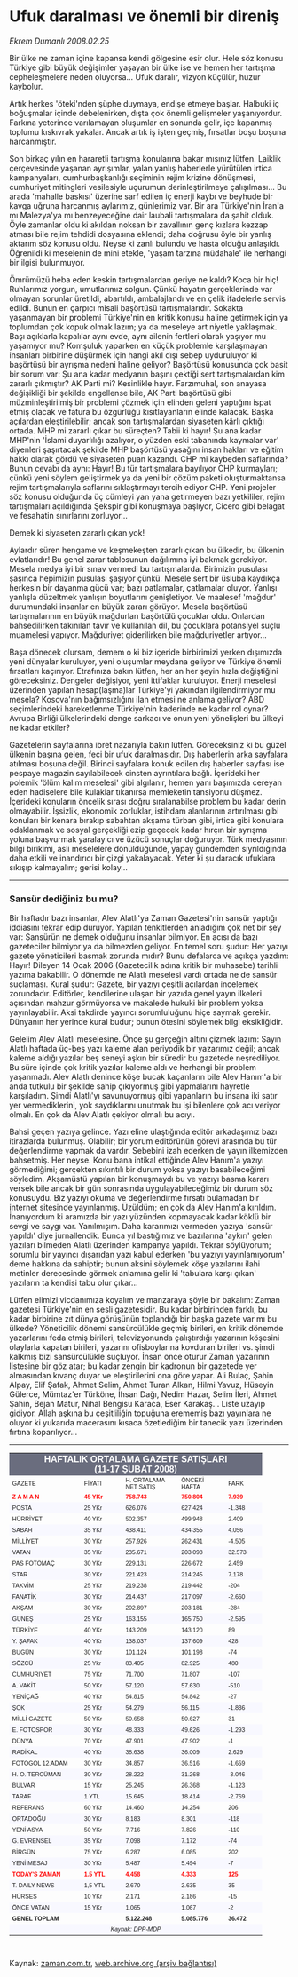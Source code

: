 # Ufuk daralması ve önemli bir direniş

*Ekrem Dumanlı 2008.02.25*

<tr><td class="metin" colspan="2" style="padding-top: 20px; padding-left: 5px; padding-right: 10px;">Bir ülke ne zaman içine kapansa kendi gölgesine esir olur. Hele söz konusu Türkiye gibi büyük değişimler yaşayan bir ülke ise ve hemen her tartışma cepheleşmelere neden oluyorsa... Ufuk daralır, vizyon küçülür, huzur kaybolur.</td></tr><tr><td class="metin" colspan="2" style="padding-top: 20px; padding-left: 5px; padding-right: 10px;"><p>Artık herkes 'öteki'nden şüphe duymaya, endişe etmeye başlar. Halbuki iç boğuşmalar içinde debelenirken, dışta çok önemli gelişmeler yaşanıyordur. Farkına yeterince varılamayan oluşumlar en sonunda gelir, içe kapanmış toplumu kıskıvrak yakalar. Ancak artık iş işten geçmiş, fırsatlar boşu boşuna harcanmıştır.
<p> Son birkaç yılın en hararetli tartışma konularına bakar mısınız lütfen. Laiklik çerçevesinde yaşanan ayrışımlar, yalan yanlış haberlerle yürütülen irtica kampanyaları, cumhurbaşkanlığı seçiminin rejim krizine dönüşmesi, cumhuriyet mitingleri vesilesiyle uçurumun derinleştirilmeye çalışılması... Bu arada 'mahalle baskısı' üzerine sarf edilen iç enerji kaybı ve beyhude bir kavga uğruna harcanmış aylarımız, günlerimiz var. Bir ara Türkiye'nin İran'a mı Malezya'ya mı benzeyeceğine dair laubali tartışmalara da şahit olduk. Öyle zamanlar oldu ki akıldan noksan bir zavallının genç kızlara kezzap atması bile rejim tehdidi dosyasına eklendi; daha doğrusu öyle bir yanlış aktarım söz konusu oldu. Neyse ki zanlı bulundu ve hasta olduğu anlaşıldı. Öğrenildi ki meselenin de mini etekle, 'yaşam tarzına müdahale' ile herhangi bir ilgisi bulunmuyor. 
<p> Ömrümüzü heba eden keskin tartışmalardan geriye ne kaldı? Koca bir hiç! Ruhlarımız yorgun, umutlarımız solgun. Çünkü hayatın gerçeklerinde var olmayan sorunlar üretildi, abartıldı, ambalajlandı ve en çelik ifadelerle servis edildi. Bunun en çarpıcı misali başörtüsü tartışmalarıdır. Sokakta yaşanmayan bir problemi Türkiye'nin en kritik konusu haline getirmek için ya toplumdan çok kopuk olmak lazım; ya da meseleye art niyetle yaklaşmak. Başı açıklarla kapalılar aynı evde, aynı ailenin fertleri olarak yaşıyor mu yaşamıyor mu? Komşuluk yaparken en küçük problemle karşılaşmayan insanları birbirine düşürmek için hangi akıl dışı sebep uyduruluyor ki başörtüsü bir ayrışma nedeni haline geliyor? Başörtüsü konusunda çok basit bir sorum var: Şu ana kadar medyanın başını çektiği sert tartışmalardan kim zararlı çıkmıştır? AK Parti mi? Kesinlikle hayır. Farzımuhal, son anayasa değişikliği bir şekilde engellense bile, AK Parti başörtüsü gibi müzminleştirilmiş bir problemi çözmek için elinden geleni yaptığını ispat etmiş olacak ve fatura bu özgürlüğü kısıtlayanların elinde kalacak. Başka açılardan eleştirilebilir; ancak son tartışmalardan siyaseten kârlı çıktığı ortada. MHP mi zararlı çıkar bu süreçten? Tabii ki hayır! Şu ana kadar MHP'nin 'İslami duyarlılığı azalıyor, o yüzden eski tabanında kaymalar var' diyenleri şaşırtacak şekilde MHP başörtüsü yasağını insan hakları ve eğitim hakkı olarak gördü ve siyaseten puan kazandı. CHP mi kaybeden saflarında? Bunun cevabı da aynı: Hayır! Bu tür tartışmalara bayılıyor CHP kurmayları; çünkü yeni söylem geliştirmek ya da yeni bir çözüm paketi oluşturmaktansa rejim tartışmalarıyla saflarını sıklaştırmayı tercih ediyor CHP. Yeni projeler söz konusu olduğunda üç cümleyi yan yana getirmeyen bazı yetkililer, rejim tartışmaları açıldığında Şekspir gibi konuşmaya başlıyor, Cicero gibi belagat ve fesahatin sınırlarını zorluyor...
<p>Demek ki siyaseten zararlı çıkan yok!
<p>Aylardır süren hengame ve keşmekeşten zararlı çıkan bu ülkedir, bu ülkenin evlatlarıdır! Bu genel zarar tablosunun dağılımına iyi bakmak gerekiyor. Mesela medya iyi bir sınav vermedi bu tartışmalarda. Birimizin pusulası şaşınca hepimizin pusulası şaşıyor çünkü. Mesele sert bir üsluba kaydıkça herkesin bir dayanma gücü var; bazı patlamalar, çatlamalar oluyor. Yanlışı yanlışla düzeltmek yanlışın boyutlarını genişletiyor. Ve maalesef 'mağdur' durumundaki insanlar en büyük zararı görüyor. Mesela başörtüsü tartışmalarının en büyük mağdurları başörtülü çocuklar oldu. Onlardan bahsedilirken takınılan tavır ve kullanılan dil, bu çocuklara potansiyel suçlu muamelesi yapıyor. Mağduriyet giderilirken bile mağduriyetler artıyor...
<p> Başa dönecek olursam, demem o ki biz içeride birbirimizi yerken dışımızda yeni dünyalar kuruluyor, yeni oluşumlar meydana geliyor ve Türkiye önemli fırsatları kaçırıyor. Etrafınıza bakın lütfen, her an her şeyin hızla değiştiğini göreceksiniz. Dengeler değişiyor, yeni ittifaklar kuruluyor. Enerji meselesi üzerinden yapılan hesap(laşma)lar Türkiye'yi yakından ilgilendirmiyor mu mesela? Kosova'nın bağımsızlığını ilan etmesi ne anlama geliyor? ABD seçimlerindeki hareketlenme Türkiye'nin kaderinde ne kadar rol oynar? Avrupa Birliği ülkelerindeki denge sarkacı ve onun yeni yönelişleri bu ülkeyi ne kadar etkiler?
<p> Gazetelerin sayfalarına ibret nazarıyla bakın lütfen. Göreceksiniz ki bu güzel ülkenin başına gelen, feci bir ufuk daralmasıdır. Dış haberlerin arka sayfalara atılması boşuna değil. Birinci sayfalara konuk edilen dış haberler sayfası ise pespaye magazin sayılabilecek cinsten ayrıntılara bağlı. İçerideki her polemik 'ölüm kalım meselesi' gibi algılanır, hemen yanı başımızda cereyan eden hadiselere bile kulaklar tıkanırsa memleketin tansiyonu düşmez. İçerideki konuların öncelik sırası doğru sıralanabilse problem bu kadar derin olmayabilir. İşsizlik, ekonomik zorluklar, istihdam alanlarının artırılması gibi konuları bir kenara bırakıp sabahtan akşama türban gibi, irtica gibi konulara odaklanmak ve sosyal gerçekliği ezip geçecek kadar hırçın bir ayrışma yoluna başvurmak yaralayıcı ve üzücü sonuçlar doğuruyor. Türk medyasının bilgi birikimi, asli meselelere dönüldüğünde, yapay gündemden sıyrıldığında daha etkili ve inandırıcı bir çizgi yakalayacak. Yeter ki şu daracık ufuklara sıkışıp kalmayalım; gerisi kolay...
<p>
<hr/>
<p><h3>Sansür dediğiniz bu mu?</h3>
<p>Bir haftadır bazı insanlar, Alev Alatlı'ya Zaman Gazetesi'nin sansür yaptığı iddiasını tekrar edip duruyor. Yapılan tenkitlerden anladığım çok net bir şey var: Sansürün ne demek olduğunu insanlar bilmiyor. En acısı da bazı gazeteciler bilmiyor ya da bilmezden geliyor. En temel soru şudur: Her yazıyı gazete yöneticileri basmak zorunda mıdır? Bunu defalarca ve açıkça yazdım: Hayır! Dileyen 14 Ocak 2006 (Gazetecilik adına kritik bir muhasebe) tarihli yazıma bakabilir. O dönemde ne Alatlı meselesi vardı ortada ne de sansür suçlaması. Kural şudur: Gazete, bir yazıyı çeşitli açılardan incelemek zorundadır. Editörler, kendilerine ulaşan bir yazıda genel yayın ilkeleri açısından mahzur görmüyorsa ve makalede hukuki bir problem yoksa yayınlayabilir. Aksi takdirde yayıncı sorumluluğunu hiçe saymak gerekir. Dünyanın her yerinde kural budur; bunun ötesini söylemek bilgi eksikliğidir.
<p> Gelelim Alev Alatlı meselesine. Önce şu gerçeğin altını çizmek lazım: Sayın Alatlı haftada üç-beş yazı kaleme alan periyodik bir yazarımız değil; ancak kaleme aldığı yazılar beş seneyi aşkın bir süredir bu gazetede neşrediliyor. Bu süre içinde çok kritik yazılar kaleme aldı ve herhangi bir problem yaşanmadı. Alev Alatlı denince köşe bucak kaçanların bile Alev Hanım'a bir anda tutkulu bir şekilde sahip çıkıyormuş gibi yapmalarını hayretle karşıladım. Şimdi Alatlı'yı savunuyormuş gibi yapanların bu insana iki satır yer vermediklerini, yok saydıklarını unutmak bu işi bilenlere çok acı veriyor olmalı. En çok da Alev Alatlı çekiyor olmalı bu acıyı. 
<p> Bahsi geçen yazıya gelince. Yazı eline ulaştığında editör arkadaşımız bazı itirazlarda bulunmuş. Olabilir; bir yorum editörünün görevi arasında bu tür değerlendirme yapmak da vardır. Sebebini izah ederken de yayın ilkemizden bahsetmiş. Her neyse. Konu bana intikal ettiğinde Alev Hanım'a yazıyı görmediğimi; gerçekten sıkıntılı bir durum yoksa yazıyı basabileceğimi söyledim. Akşamüstü yapılan bir konuşmaydı bu ve yazıyı basma kararı versek bile ancak bir gün sonrasında uygulayabileceğimiz bir durum söz konusuydu. Biz yazıyı okuma ve değerlendirme fırsatı bulamadan bir internet sitesinde yayınlanmış. Üzüldüm; en çok da Alev Hanım'a kırıldım. İnanıyordum ki aramızda bir yazı yüzünden kopmayacak kadar köklü bir sevgi ve saygı var. Yanılmışım. Daha kararımızı vermeden yazıya 'sansür yapıldı' diye jurnallendik. Bunca yıl bastığımız ve bazılarına 'aykırı' gelen yazıları bilmeden Alatlı üzerinden kampanya yapıldı. Tekrar söylüyorum; sorumlu bir yayıncı dışarıdan yazı kabul ederken 'bu yazıyı yayınlamıyorum' deme hakkına da sahiptir; bunun aksini söylemek köşe yazılarını ilahi metinler derecesinde görmek anlamına gelir ki 'tabulara karşı çıkan' yazıların ta kendisi tabu olur çıkar...
<p> Lütfen elimizi vicdanımıza koyalım ve manzaraya şöyle bir bakalım: Zaman gazetesi Türkiye'nin en sesli gazetesidir. Bu kadar birbirinden farklı, bu kadar birbirine zıt dünya görüşünün toplandığı bir başka gazete var mı bu ülkede? Yöneticilik dönemi sansürcülükle geçmiş birileri, en kritik dönemde yazarlarını feda etmiş birileri, televizyonunda çalıştırdığı yazarının köşesini olaylarla kapatan birileri, yazarını ofisboylarına kovduran birileri vs. şimdi kalkmış bizi sansürcülükle suçluyor. İnsan önce oturur Zaman yazarının listesine bir göz atar; bu kadar zengin bir kadronun bir gazetede yer almasından kıvanç duyar ve eleştirilerini ona göre yapar. Ali Bulaç, Şahin Alpay, Elif Şafak, Ahmet Selim, Ahmet Turan Alkan, Hilmi Yavuz, Hüseyin Gülerce, Mümtaz'er Türköne, İhsan Dağı, Nedim Hazar, Selim İleri, Ahmet Şahin, Bejan Matur, Nihal Bengisu Karaca, Eser Karakaş... Liste uzayıp gidiyor. Allah aşkına bu çeşitliliğin topuğuna erememiş bazı yayınlara ne oluyor ki yukarıda macerasını kısaca özetlediğim bir tanecik yazı üzerinden fırtına koparılıyor...
<hr/>
<p>
<html>
<head>
<meta content="tr" http-equiv="Content-Language"/>
<meta content="text/html; charset=utf-8" http-equiv="Content-Type"/>
<meta content="text/html; charset=utf-8" http-equiv="Content-Type"/>
<meta content="600" http-equiv="Refresh"/>
<meta content="Tufan Bilge" http-equiv="Author"/>
<style type="text/css">
TABLE.bilge { border: 1 solid #6A6D7E; 
 font-family:arial; font-size: 8pt;  
text-align:right; }

TR.tablobaslik { background-color:#CCD0DC;  
font-weight: 700; color:white; }

TR.normal { background-color:white; }
TR.koyu { background-color:#F8F8FF; }
</style>
</head>
<body>
<center>
<table border="0" cellpadding="0" cellspacing="0" class="bilge" width="400">
<tr bgcolor="#6a6d7e"><td align="center" colspan="5" height="25" width="100%">
<b><font color="#FFFFFF" size="3">HAFTALIK ORTALAMA GAZETE SATIŞLARI<br/>
(11-17 ŞUBAT 2008)</font></b>
</td></tr>
<tr class="tablobaslik">
<td align="left" height="25" width="119">GAZETE</td>
<td align="left" height="25" width="64">FİYATI</td>
<td align="left" height="25" width="90">H. ORTALAMA NET SATIŞ</td>
<td align="left" height="25" width="74">ÖNCEKİ HAFTA</td>
<td align="left" height="25" width="56">FARK</td>
</tr>
<tr class="normal">
<td align="left" height="20" width="119"><font color="#FF0000"><b>Z A M A N</b></font></td>
<td align="left" height="20" width="64"><font color="#FF0000"><b>45 YKr</b></font></td>
<td align="left" height="20" width="90"><font color="#FF0000"><b>758.743</b></font></td>
<td align="left" height="20" width="74"><font color="#FF0000"><b>750.804</b></font></td>
<td align="left" height="20" width="56"><font color="#FF0000"><b>7.939</b></font></td>
</tr>
<tr class="koyu">
<td align="left" height="20" width="119">POSTA</td>
<td align="left" height="20" width="64">25 YKr</td>
<td align="left" height="20" width="90">626.076</td>
<td align="left" height="20" width="74">627.424</td>
<td align="left" height="20" width="56">-1.348</td>
</tr>
<tr class="normal">
<td align="left" height="20" width="119">HÜRRİYET</td>
<td align="left" height="20" width="64">40 YKr</td>
<td align="left" height="20" width="90">502.357</td>
<td align="left" height="20" width="74">499.948</td>
<td align="left" height="20" width="56">2.409</td>
</tr>
<tr class="koyu">
<td align="left" height="20" width="119">SABAH</td>
<td align="left" height="20" width="64">35 YKr</td>
<td align="left" height="20" width="90">438.411</td>
<td align="left" height="20" width="74">434.355</td>
<td align="left" height="20" width="56">4.056</td>
</tr>
<tr class="normal">
<td align="left" height="20" width="119">MİLLİYET</td>
<td align="left" height="20" width="64">30 YKr</td>
<td align="left" height="20" width="90">257.926</td>
<td align="left" height="20" width="74">262.431</td>
<td align="left" height="20" width="56">-4.505</td>
</tr>
<tr class="koyu">
<td align="left" height="20" width="119">VATAN</td>
<td align="left" height="20" width="64">35 YKr</td>
<td align="left" height="20" width="90">235.671</td>
<td align="left" height="20" width="74">203.098</td>
<td align="left" height="20" width="56">32.573</td>
</tr>
<tr class="normal">
<td align="left" height="20" width="119">PAS FOTOMAÇ</td>
<td align="left" height="20" width="64">30 YKr</td>
<td align="left" height="20" width="90">229.131</td>
<td align="left" height="20" width="74">226.672</td>
<td align="left" height="20" width="56">2.459</td>
</tr>
<tr class="koyu">
<td align="left" height="20" width="119">STAR</td>
<td align="left" height="20" width="64">30 YKr</td>
<td align="left" height="20" width="90">221.423</td>
<td align="left" height="20" width="74">214.245</td>
<td align="left" height="20" width="56">7.178</td>
</tr>
<tr class="normal">
<td align="left" height="20" width="119">TAKVİM</td>
<td align="left" height="20" width="64">25 YKr</td>
<td align="left" height="20" width="90">219.238</td>
<td align="left" height="20" width="74">219.442</td>
<td align="left" height="20" width="56">-204</td>
</tr>
<tr class="koyu">
<td align="left" height="20" width="119">FANATİK</td>
<td align="left" height="20" width="64">30 YKr</td>
<td align="left" height="20" width="90">214.437</td>
<td align="left" height="20" width="74">217.097</td>
<td align="left" height="20" width="56">-2.660</td>
</tr>
<tr class="normal">
<td align="left" height="20" width="119">AKŞAM</td>
<td align="left" height="20" width="64">30 YKr</td>
<td align="left" height="20" width="90">202.897</td>
<td align="left" height="20" width="74">203.181</td>
<td align="left" height="20" width="56">-284</td>
</tr>
<tr class="koyu">
<td align="left" height="20" width="119">GÜNEŞ</td>
<td align="left" height="20" width="64">25 YKr</td>
<td align="left" height="20" width="90">163.155</td>
<td align="left" height="20" width="74">165.750</td>
<td align="left" height="20" width="56">-2.595</td>
</tr>
<tr class="normal">
<td align="left" height="20" width="119">TÜRKİYE</td>
<td align="left" height="20" width="64">40 YKr</td>
<td align="left" height="20" width="90">143.209</td>
<td align="left" height="20" width="74">143.120</td>
<td align="left" height="20" width="56">89</td>
</tr>
<tr class="koyu">
<td align="left" height="20" width="119">Y. ŞAFAK</td>
<td align="left" height="20" width="64">40 YKr</td>
<td align="left" height="20" width="90">138.037</td>
<td align="left" height="20" width="74">137.609</td>
<td align="left" height="20" width="56">428</td>
</tr>
<tr class="normal">
<td align="left" height="20" width="119">BUGÜN</td>
<td align="left" height="20" width="64">30 YKr</td>
<td align="left" height="20" width="90">101.124</td>
<td align="left" height="20" width="74">101.198</td>
<td align="left" height="20" width="56">-74</td>
</tr>
<tr class="koyu">
<td align="left" height="20" width="119">SÖZCÜ</td>
<td align="left" height="20" width="64">25 Ykr</td>
<td align="left" height="20" width="90">83.405</td>
<td align="left" height="20" width="74">82.925</td>
<td align="left" height="20" width="56">480</td>
</tr>
<tr class="normal">
<td align="left" height="20" width="119">CUMHURİYET</td>
<td align="left" height="20" width="64">75 YKr</td>
<td align="left" height="20" width="90">71.700</td>
<td align="left" height="20" width="74">71.807</td>
<td align="left" height="20" width="56">-107</td>
</tr>
<tr class="koyu">
<td align="left" height="20" width="119">A. VAKİT</td>
<td align="left" height="20" width="64">50 YKr</td>
<td align="left" height="20" width="90">57.120</td>
<td align="left" height="20" width="74">57.630</td>
<td align="left" height="20" width="56">-510</td>
</tr>
<tr class="normal">
<td align="left" height="20" width="119">YENİÇAĞ</td>
<td align="left" height="20" width="64">40 YKr</td>
<td align="left" height="20" width="90">54.815</td>
<td align="left" height="20" width="74">54.842</td>
<td align="left" height="20" width="56">-27</td>
</tr>
<tr class="koyu">
<td align="left" height="20" width="119">ŞOK</td>
<td align="left" height="20" width="64">25 YKr</td>
<td align="left" height="20" width="90">54.279</td>
<td align="left" height="20" width="74">56.115</td>
<td align="left" height="20" width="56">-1.836</td>
</tr>
<tr class="normal">
<td align="left" height="20" width="119">MİLLİ GAZETE</td>
<td align="left" height="20" width="64">50 YKr</td>
<td align="left" height="20" width="90">50.658</td>
<td align="left" height="20" width="74">50.627</td>
<td align="left" height="20" width="56">31</td>
</tr>
<tr class="koyu">
<td align="left" height="20" width="119">E. FOTOSPOR</td>
<td align="left" height="20" width="64">30 YKr</td>
<td align="left" height="20" width="90">48.333</td>
<td align="left" height="20" width="74">49.626</td>
<td align="left" height="20" width="56">-1.293</td>
</tr>
<tr class="normal">
<td align="left" height="20" width="119">DÜNYA</td>
<td align="left" height="20" width="64">70 YKr</td>
<td align="left" height="20" width="90">47.901</td>
<td align="left" height="20" width="74">47.902</td>
<td align="left" height="20" width="56">-1</td>
</tr>
<tr class="koyu">
<td align="left" height="20" width="119">RADİKAL</td>
<td align="left" height="20" width="64">40 YKr</td>
<td align="left" height="20" width="90">38.638</td>
<td align="left" height="20" width="74">36.009</td>
<td align="left" height="20" width="56">2.629</td>
</tr>
<tr class="normal">
<td align="left" height="20" width="119">FOTOGOL 12.ADAM</td>
<td align="left" height="20" width="64">30 YKr</td>
<td align="left" height="20" width="90">34.857</td>
<td align="left" height="20" width="74">36.516</td>
<td align="left" height="20" width="56">-1.659</td>
</tr>
<tr class="koyu">
<td align="left" height="20" width="119">H. O. TERCÜMAN</td>
<td align="left" height="20" width="64">30 YKr</td>
<td align="left" height="20" width="90">28.222</td>
<td align="left" height="20" width="74">31.268</td>
<td align="left" height="20" width="56">-3.046</td>
</tr>
<tr class="normal">
<td align="left" height="20" width="119">BULVAR</td>
<td align="left" height="20" width="64">15 YKr</td>
<td align="left" height="20" width="90">25.245</td>
<td align="left" height="20" width="74">26.368</td>
<td align="left" height="20" width="56">-1.123</td>
</tr>
<tr class="koyu">
<td align="left" height="20" width="119">TARAF</td>
<td align="left" height="20" width="64">1 YTL</td>
<td align="left" height="20" width="90">15.645</td>
<td align="left" height="20" width="74">18.414</td>
<td align="left" height="20" width="56">-2.769</td>
</tr>
<tr class="normal">
<td align="left" height="20" width="119">REFERANS</td>
<td align="left" height="20" width="64">60 YKr</td>
<td align="left" height="20" width="90">14.460</td>
<td align="left" height="20" width="74">14.254</td>
<td align="left" height="20" width="56">206</td>
</tr>
<tr class="koyu">
<td align="left" height="20" width="119">ORTADOĞU</td>
<td align="left" height="20" width="64">30 YKr</td>
<td align="left" height="20" width="90">8.183</td>
<td align="left" height="20" width="74">8.301</td>
<td align="left" height="20" width="56">-118</td>
</tr>
<tr class="normal">
<td align="left" height="20" width="119">YENİ ASYA</td>
<td align="left" height="20" width="64">50 YKr</td>
<td align="left" height="20" width="90">7.716</td>
<td align="left" height="20" width="74">7.826</td>
<td align="left" height="20" width="56">-110</td>
</tr>
<tr class="koyu">
<td align="left" height="20" width="119">G. EVRENSEL</td>
<td align="left" height="20" width="64">35 YKr</td>
<td align="left" height="20" width="90">7.098</td>
<td align="left" height="20" width="74">7.172</td>
<td align="left" height="20" width="56">-74</td>
</tr>
<tr class="normal">
<td align="left" height="20" width="119">BİRGÜN</td>
<td align="left" height="20" width="64">75 YKr</td>
<td align="left" height="20" width="90">6.287</td>
<td align="left" height="20" width="74">6.085</td>
<td align="left" height="20" width="56">202</td>
</tr>
<tr class="koyu">
<td align="left" height="20" width="119">YENİ MESAJ</td>
<td align="left" height="20" width="64">30 YKr</td>
<td align="left" height="20" width="90">5.487</td>
<td align="left" height="20" width="74">5.494</td>
<td align="left" height="20" width="56">-7</td>
</tr>
<tr class="normal">
<td align="left" height="20" width="119"><font color="#FF0000"><b>TODAY'S ZAMAN</b></font></td>
<td align="left" height="20" width="64"><font color="#FF0000"><b>1.5 YTL</b></font></td>
<td align="left" height="20" width="90"><font color="#FF0000"><b>4.458</b></font></td>
<td align="left" height="20" width="74"><font color="#FF0000"><b>4.333</b></font></td>
<td align="left" height="20" width="56"><font color="#FF0000"><b>125</b></font></td>
</tr>
<tr class="koyu">
<td align="left" height="20" width="119">T. DAILY NEWS</td>
<td align="left" height="20" width="64">1,5 YTL</td>
<td align="left" height="20" width="90">2.670</td>
<td align="left" height="20" width="74">2.635</td>
<td align="left" height="20" width="56">35</td>
</tr>
<tr class="normal">
<td align="left" height="20" width="119">HÜRSES</td>
<td align="left" height="20" width="64">10 YKr</td>
<td align="left" height="20" width="90">2.171</td>
<td align="left" height="20" width="74">2.186</td>
<td align="left" height="20" width="56">-15</td>
</tr>
<tr class="koyu">
<td align="left" height="20" width="119">ÖNCE VATAN</td>
<td align="left" height="20" width="64">15 YKr</td>
<td align="left" height="20" width="90">1.065</td>
<td align="left" height="20" width="74">1.067</td>
<td align="left" height="20" width="56">-2</td>
</tr>
<tr class="normal">
<td align="left" height="20" width="119"><b>GENEL TOPLAM</b></td>
<td align="left" height="20" width="64"> </td>
<td align="left" height="20" width="90"><b>5.122.248</b></td>
<td align="left" height="20" width="74"><b>5.085.776</b></td>
<td align="left" height="20" width="56"><b>36.472</b></td>
</tr>
<tr class="koyu">
<td align="center" colspan="5" height="20" width="403"><i>Kaynak: DPP-MDP</i></td>
</tr>
</table>
</center>
</body>
</html><br/></p></p></p></p></p></p></p></p></p></p></p></p></p></p></td></tr>

Kaynak: [zaman.com.tr](http://zaman.com.tr/yazar.do?yazino=656327), [web.archive.org (arşiv bağlantısı)](http://web.archive.org/web/20090630153921/http://www.zaman.com.tr:80/yazar.do?yazino=656327)
